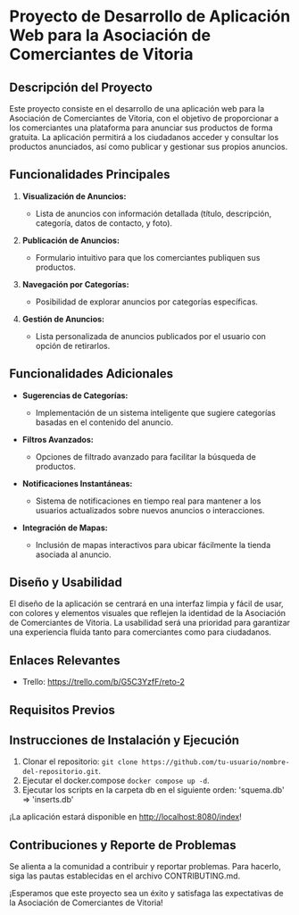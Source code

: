 # Proyecto de Desarrollo de Aplicación Web para la Asociación de Comerciantes de Vitoria

## Descripción del Proyecto

Este proyecto consiste en el desarrollo de una aplicación web para la Asociación de Comerciantes de Vitoria, con el objetivo de proporcionar a los comerciantes una plataforma para anunciar sus productos de forma gratuita. La aplicación permitirá a los ciudadanos acceder y consultar los productos anunciados, así como publicar y gestionar sus propios anuncios.

## Funcionalidades Principales

1. **Visualización de Anuncios:**
   - Lista de anuncios con información detallada (título, descripción, categoría, datos de contacto, y foto).
  
2. **Publicación de Anuncios:**
   - Formulario intuitivo para que los comerciantes publiquen sus productos.

3. **Navegación por Categorías:**
   - Posibilidad de explorar anuncios por categorías específicas.

4. **Gestión de Anuncios:**
   - Lista personalizada de anuncios publicados por el usuario con opción de retirarlos.

## Funcionalidades Adicionales

- **Sugerencias de Categorías:**
  - Implementación de un sistema inteligente que sugiere categorías basadas en el contenido del anuncio.

- **Filtros Avanzados:**
  - Opciones de filtrado avanzado para facilitar la búsqueda de productos.

- **Notificaciones Instantáneas:**
  - Sistema de notificaciones en tiempo real para mantener a los usuarios actualizados sobre nuevos anuncios o interacciones.

- **Integración de Mapas:**
  - Inclusión de mapas interactivos para ubicar fácilmente la tienda asociada al anuncio.

## Diseño y Usabilidad

El diseño de la aplicación se centrará en una interfaz limpia y fácil de usar, con colores y elementos visuales que reflejen la identidad de la Asociación de Comerciantes de Vitoria. La usabilidad será una prioridad para garantizar una experiencia fluida tanto para comerciantes como para ciudadanos.

## Enlaces Relevantes

- Trello: https://trello.com/b/G5C3YzfF/reto-2

## Requisitos Previos

## Instrucciones de Instalación y Ejecución

1. Clonar el repositorio: `git clone https://github.com/tu-usuario/nombre-del-repositorio.git`.
2. Ejecutar el docker.compose `docker compose up -d`.
3. Ejecutar los scripts en la carpeta db en el siguiente orden: 'squema.db' => 'inserts.db'

¡La aplicación estará disponible en [http://localhost:8080/index](http://localhost:8080/index)!

## Contribuciones y Reporte de Problemas

Se alienta a la comunidad a contribuir y reportar problemas. Para hacerlo, siga las pautas establecidas en el archivo CONTRIBUTING.md.

¡Esperamos que este proyecto sea un éxito y satisfaga las expectativas de la Asociación de Comerciantes de Vitoria!

